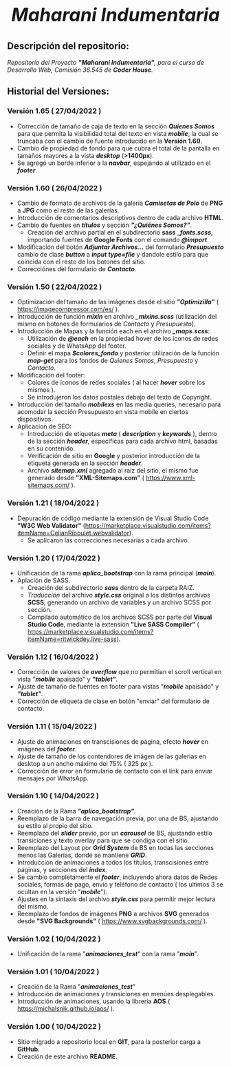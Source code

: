 # *<h2 align=center>**Maharani Indumentaria**</h2>*

## **Descripción del repositorio**:
*Repositorio del Proyecto **"Maharani Indumentaria"**, para el curso de Desarrollo Web, Comisión 36.545 de **Coder House**.*

## **Historial del Versiones**:

### Versión 1.65 ( 27/04/2022 )
- Corrección de tamaño de caja de texto en la sección ***Quienes Somos*** para que permita la visibilidad total del texto en vista ***mobile***, la cual se truncaba con el cambio de fuente introducido en la **Versión 1.60**.
- Cambio de propiedad de fondo para que cubra el total de la pantalla en tamaños mayores a la vista ***desktop*** (**>1400px**).
- Se agregó un borde inferior a la ***navbar***, espejando al utilizado en el ***footer***.

### Versión 1.60 ( 26/04/2022 )
- Cambio de formato de archivos de la galería ***Camisetas de Polo*** de **PNG** a **JPG** como el resto de las galerías.
- Introducción de comentarios descriptivos dentro de cada archivo **HTML**.
- Cambio de fuentes en ***títulos*** y sección ***"¿Quiénes Somos?"***.
    - Creación del archivo partial en el subdirectorio **sass** ***_fonts.scss***, importando fuentes de **Google Fonts** con el comando ***@import***.
- Modificación del botón ***Adjuntar Archivos...*** del formulario ***Presupuesto*** cambio de clase ***button*** a ***input type=file*** y dandole estilo para que coincida con el resto de los botones del sitio.
- Correcciónes del formulario de ***Contacto***.

### Versión 1.50 ( 22/04/2022 )
- Optimización del tamaño de las imágenes desde el sitio ***"Optimizilla"*** ( https://imagecompressor.com/es/ ).
- Introducción de función ***mixin*** en archivo ***_mixins.scss*** (utilización del mismo en botones de formularios de *Contacto* y *Presupuesto*).
- Introducción de Mapas y la función each en el archivo ***_maps.scss***:
    - Utilización de ***@each*** en la propiedad hover de los íconos de redes sociales y de WhatsApp del footer.
    - Definir el mapa ***$colores_fondo*** y posterior utilización de la función ***map-get*** para los fondos de *Quienes Somos*, *Presupuesto* y *Contacto*.
- Modificación del footer:
    - Colores de íconos de redes sociales ( al hacer ***hover*** sobre los mismos ).
    - Se introdujeron los datos postales debajo del texto de Copyright.
- Introducción del tamaño ***mobilexs*** en las media queries, necesario para acomodar la sección Presupuesto en vista mobile en ciertos dispositivos.
- Aplicacion de SEO:
    - Introducción de etiquetas ***meta*** ( ***description*** y ***keywords*** ), dentro de la sección ***header***, específicas para cada archivo html, basadas en su contenido.
    - Verificación de sitio en **Google** y posterior introducción de la etiqueta generada en la sección ***header***.
    - Archivo ***sitemap.xml*** agregado al raiz del sitio, el mismo fue generado desde **"XML-Sitemaps.com"** ( https://www.xml-sitemaps.com/ ). 

### Versión 1.21 ( 18/04/2022 )
- Depuración de código mediante la extensión de Visual Studio Code **"W3C Web Validator"** (https://marketplace.visualstudio.com/items?itemName=CelianRiboulet.webvalidator).
    - Se aplicaron las correcciones necesarias a cada archivo.

### Versión 1.20 ( 17/04/2022 )
- Unificación de la rama ***aplico_bootstrap*** con la rama principal (***main***).
- Aplación de SASS.
    - Creación del subdirectorio ***sass*** dentro de la carpeta RAIZ.
    - *Traducción* del archivo ***style.css*** original a los distintos archivos **SCSS**, generando un archivo de variables y un archivo SCSS por sección.
    - Compilado automático de los archivos SCSS por parte del **Visual Studio Code**, mediante la extensión **"Live SASS Compiler"** ( https://marketplace.visualstudio.com/items?itemName=ritwickdey.live-sass).

### Versión 1.12 ( 16/04/2022 )
- Corrección de valores de ***overflow*** que no permitian el scroll vertical en vista "***mobile*** apaisado" y ***"tablet"***.
- Ajuste de tamaño de fuentes en footer para vistas "***mobile*** apaisado" y ***"tablet"***.
- Corrección de etiqueta de clase en botón "enviar" del formulario de contacto. 

### Versión 1.11 ( 15/04/2022 )
- Ajuste de animaciones en transcisiones de página, efecto ***hover*** en imágenes del ***footer***.
- Ajuste de tamaño de los contendores de imágen de las galerias en desktop a un ancho máximo del 75% ( 325 px ).
- Corrección de error en formulario de contacto con el link para enviar mensajes por WhatsApp.

### Versión 1.10 ( 14/04/2022 )
- Creación de la Rama ***"aplico_bootstrap"***.
- Reemplazo de la barra de navegación previa, por una de BS, ajustando su estilo al propio del sitio.
- Reemplazo del ***slider*** previo, por un ***carousel*** de BS, ajustando estilo transiciones y texto overlay para que se condiga con el sitio.
- Reemplazo del Layout por ***Grid System*** de BS en todas las secciones menos las Galerias, donde se mantiene ***GRID***.
- Introducción de animaciones a todos los títulos, transcisiones entre páginas, y secciones del ***index***.
- Se cambio completamente el ***footer***, incluyendo ahora datos de Redes sociales, formas de pago, envío y teléfono de contacto ( los ultimos 3 se ocultan en la versión "***mobile***").
- Ajustes en la sintaxis del archivo ***style.css*** para permitir mejor lectura del mismo.
- Reemplazo de fondos de imágenes **PNG** a archivos **SVG** generados desde **"SVG Backgrounds"** ( https://www.svgbackgrounds.com/ ).

### Versión 1.02 ( 10/04/2022 )
- Unificación de la rama "***animaciones_test***" con la rama "***main***".

### Versión 1.01 ( 10/04/2022 )
- Creación de la Rama "***animaciones_test***"
- Introducción de animaciones y transiciones en menúes desplegables.
- Introducción de animaciones, usando la libreria **AOS** ( https://michalsnik.github.io/aos/ ).

### Versión 1.00 ( 10/04/2022 )
- Sitio migrado a repositorio local en **GIT**, para la posterior carga a **GitHub**.
- Creación de este archivo **README**.
